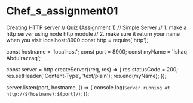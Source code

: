 # Chef_s_assignment01
Creating HTTP server
// Quiz (Assignment 1)
// Simple Server
// 1. make a http server using node http module
// 2. make sure it return your name when you visit localhost:8900
const http = require('http');

const hostname = 'localhost';
const port = 8900;
const myName = 'Ishaq Abdulrazzaq';

const server = http.createServer((req, res) => {
  res.statusCode = 200;
  res.setHeader('Content-Type', 'text/plain');
  res.end(myName);
});

server.listen(port, hostname, () => {
  console.log(`Server running at http://${hostname}:${port}/`);
});
